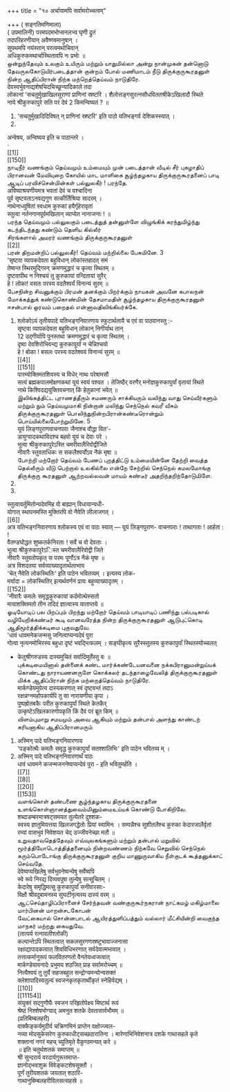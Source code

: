 +++
title = "१० अर्चायामपि सर्वामरोच्चत्वम्"

+++
( सङ्गतिमणिमाला)   
( उपमालिनी) परमपदमभोप्सनलभ्य घृणी द्रुतं   
तदपरिहरणीयान् अवैष्णवमानुषान् ।   
सुपथमपि नयंस्तान् परत्वमथोचिवान्   
अधिकुरुकमथार्चास्थितावपि नः प्रभोः ॥   
ஒன்றுந்தேவும் உலகும் உயிரும் மற்றும் யாதுமில்லா அன்று நான்முகன் தன்னொடு தேவருலகோடுயிர்படைத்தான் குன்றம் போல் மணிமாடம் நீடு திருக்குருகூரதனுள் நின்ற ஆதிப்பிரான் நிற்க மற்றெத்தெய்வம் நாடுதிரே.   
देवस्वर्भुवनाद्यशेषचिदचिच्छून्यादिकाले तदा   
लोकानां 'सचतुर्मुखाखिलसुराणां प्राणिनां स्रष्टरि । शैलोत्तङ्गसुरत्नसौधविततश्रीकेऽखिलादौ स्थिते   
नाये श्रीकुरुकापुरे सति परं देवं 2 किमन्विष्यतं ? ॥   
1. 'सचतुर्मुखादिदिविषत् न् प्राणिनां स्रष्टरि' इति पाठो यतिभङ्गर्व देशिकस्स्यात् ।   
2.   
अन्वेषय, अन्विष्यय इति च पाठान्तरे ।   
·   
[[1]]  
[[150]]  
நாடிநீர் வணங்கும் தெய்வமும் உம்மையும் முன் படைத்தான் வீடில் சீர் புகழாதிப் பிரானவன் மேவியுறை கோயில் மாட மாளிகை சூழ்ந்தழகாய திருக்குருகூரதனைப் பாடி ஆடிப் பரவிச்சென்மின்கள் பல்லுலகீர் ! பரந்தே.   
अविष्याश्रयणीयमत्र भवतां देवं च वश्चादिना   
पूर्व सृष्टवताऽनवद्यगुण सत्कीर्तिश्रिया सादरम् ।   
नाथेनाध्युषितां स्वधाम कुरुकां हयैर्गृहेरावृतां   
स्तुत्वा नर्तनगानपूर्वमखिलान् व्याप्येत नानाजनाः ! ॥   
பரந்த தெய்வமும் பல்லுலகும் படைத்துத் தன்னுள்ளே விழுங்கிக் கரந்துமிழ்ந்து கடந்திடந்தது கண்டும் தெளிய கில்லீர்   
சிரங்களால் அமரர் வணங்கும் திருக்குருகூரதனுள்   
[[2]]  
பரன் திறமன்றிப் பல்லுலகீர்! தெய்வம் மற்றில்லை பேசுமினே. 3   
'सृष्टवा व्यापकदेवता बहुविधान् लोकांस्तहादत् समं   
तेष्वन्त स्थिरमुद्गिरन् क्रमणमुद्धारं च कृत्वा स्थितम् ॥   
दृष्टवापीथ न निश्चयं तु कुरुकायां वन्दितायां सुरैर्   
हे ! लोका! वसतः परस्य वदतैश्वर्यं विनान्यं सुरम् ॥   
பேசநின்ற சிவனுக்கும் பிரமன் தனக்கும் பிறர்க்கும் நாயகன் அவனே கபாலநன் மோக்கத்துக் கண்டுகொண்மின் தேசமாமதிள் சூழ்ந்தழகாய திருக்குருகூரதனுள் ஈசன்பால் ஒரவம் பறைதல் என்னாவதிலிங்கியர்க்கே.   
1. श्लोकोऽयं तृतीयपादे यतिभङ्गनिवारणाय स्फुटार्थतायै च एवं वा पाठवानस्तु :-   
सृष्टवा व्यापकदेवता बहुविधान् लोकान् निगीर्याथ तान्   
12 उद्गीर्यापि पुनस्तथा क्रमणमुद्धारं च कृत्वा स्थितम् ।   
दृष्वा देवशिरोभिवन्द्य कुरुकापूर्या न चेन्निश्चयो   
हे ! बोका ! बसलः परस्य वदतेश्वयं विनान्यं सुरम् ॥   
[[4]]  
[[151]]  
पारम्योक्तिमतशिवस्य च विधेर् नाथः परेषामसौ   
सत्यं ब्रह्मकपालमोक्षणकथां यूयं स्वयं पश्यत । तेजिष्ठैर् वरणैर् मनोज्ञकुरुकापुर्यां वृतायां स्थिते   
नाथे किश्विदद्ययुक्तिवचनात् किं हेतुकानां भवेत् ॥   
இலிங்கத்திட்ட புராணத்தீரும் சமணரும் சாக்கியரும் வலிந்து வாது செய்வீர்களும் மற்றும் நும் தெய்வமுமாகி நின்றான் மலிந்து செந்நெல் கவரீ வீசும் திருக்குருகூரதனுள் பொலிந்துநின்றபிரான்கண்டீரொன்றும் பொய்யில்லைபோற்றுமினே. 5   
यूयं लिङ्गपुराणवाचनपराः जैनाश्च वौद्धा वित'-   
डायुग्वादकथाविदश्च बहवो यूयं च देवाः परे ।   
भूत्वा श्रीकुरुकापुरेऽस्ति चमरीवालैरिवोद्वीजिते   
नीवारैः स्तुवताधिकः स सकलैश्वर्योऽव नैकं मृषा ॥   
போற்றி மற்றோர் தெய்வம் பேணப் புறத்திட்டு உம்மையின்னே தேற்றி வைத்த தெல்லீரும் வீடு பெற்றால் உலகில்லை என்றே சேற்றில் செந்நெல் கமலமோங்கு திருக்குரு கூரதனுள் ஆற்றவல்லவன் மாயம் கண்டீர் அதறிந்தறிந்தோடுமிளே.   
1.   
2.   
स्तुत्वावर्तुमितोन्यदेवमिह वो बाह्यान् विधायान्यधी-   
योगात् स्थापनमस्ति मुक्तिरपि वो नैवेति लीलाजगत् ।   
[[6]]  
अत्र यतिभङ्गनिवारणाय श्लोकस्य एवं वा पाठः स्यात् — यूयं लिङ्गपुराण- वाचनपराः ! ताथागताः ! आर्हता : !   
वैतण्डघोद्धत शुष्कतर्कनिरताः ! सर्वे च वो देवताः ।   
भूत्वा श्रीकुरुकापुरेऽिस्त चमरीवालैरिवोद्वी जिते   
नीवारैः स्तुवतोपकृत् स परमः पूर्णोऽत्र नैकं मृषा ॥   
अत्र विशदतया सर्वव्याख्यादृतार्थलाभाय   
'चेत् नैवेति लोकस्थितिः' इति पाठेन भवितव्यम् । इत्यस्य लोक-   
मर्यादा = लोकस्थितिर् इत्यर्थवर्णनं प्रायः बहुव्याख्यादृतम् ।   
[[152]]  
'नीवारैः कमलेः समृद्धकुरुकायां कर्दमोत्थेस्सतो   
मायाशक्तिमतो तीन तदिदं ज्ञात्वास्य याताप्तये ॥   
ஓடியோடிப் பல பிறப்பும் பிறந்து மற்றோர் தெய்வம் பாடியாடிப் பணிந்து பல்படிகால் வழியேறிக்கண்டீர் கூடி வானவரேத்த நின்ற திருக்குருகூரதனுள் ஆடுபுட்கொடி ஆதிமூர்த்திக்கடிமை புகுவதுவே.   
'धावं धावमनेकजन्मसु जनित्वाप्यन्यदेवं पुरा   
गोत्वा नृत्यनमोभिरस्य बहुधा दृष्टं भवद्भिःफलम् । सङ्घीकृत्य सुरैस्स्तुतस्य कुरुकापुर्यां स्थितस्योच्चलत्   
- केतुश्रीगरुडस्य दास्यमुचितं सर्वादिमूर्तेस्तु वः ॥   
புக்கடிமையினால் தன்னைக் கண்ட மார்க்கண்டேயனவனை நக்கபிரானுமன்றுய்யக் கொண்டது நாராயணனருளே கொக்கலர் தடந்தாழைவேலித் திருக்குருகூரதனுள் மிக்க ஆதிப்பிரான் நிற்க மற்றைத்தெய்வம் நாடுதிரே.   
मार्कण्डेयमुपेत्य दास्यकरणात् स्वं दृष्टवन्तं तदाऽ   
रक्षन्नग्नमहोपकार्यपि तु सा नारायणीया कृपा ।   
पुष्पह्रोतबकैः परीत कुरुकापुर्यां स्थिते केतकैर्   
उत्कृष्टेऽखिलकारणोपकृति किं दैवं परं ब्रूत किम् ॥   
விளம்புமாறு சமயமும் அவை ஆகியும் மற்றும் தன்பால் அளந்து காண்டற் கரியனாகிய ஆதிப்பிரானமரும்   
1. अस्मिन् पादे यतिभङ्गनिवारणाय   
'पङ्कोत्थैः कमलैः समृद्ध कुरुकापुर्यां सतश्शालिभिः' इति पाठेन भवितव्य म् ।   
2. अस्मिन् पादे यतिभङ्गनिवारणार्थं पाठः   
धावं धावमने कजन्मजननेष्वप्यन्देवं पुरा - इति भवितुमर्हति ।   
[[7]]  
[[8]]  
[[20]]  
[[153]]  
வளங்கொள் தண்பணை சூழ்ந்தழகாய திருக்குருகூரதனை உளங்கொள்ஞானத்துவைம்மினும்மைஉய்யக் கொண்டு போகிறிலே.   
शब्दाडम्बरमात्रषट्समयत तुल्येतरे दुश्शक-   
स्वस्य ज्ञातुमियत्तया खिलजगद्धेतोः प्रियां स्वामिनः । सम्पन्नैश्च सुशीतलैश्च कुरुका केदारजालैर्वृतां   
रम्यां वासभुवं निवेशयत चेद् उज्जीवनेच्छा मतौ ॥   
உறுவதாவதெத்தேவும் எவ்வுலகங்களும் மற்றும் தன்பால் மறுவில் மூர்த்தியோடொத்தித்தனையும் நின்றவண்ணம் நிற்கவே செறுவில் செந்நெல் கரும்பொடோங்கு திருக்குருகூரதனுள் குறிய மாணுருவாகிய நீள்குடக் கூத்தனுக்காட் செய்வதே.   
देवेष्वप्यखिलेषु सर्वभुवनेष्वन्येषु सर्वेष्वपि   
स्वे रूपे निरद्य दिव्यवपुषा तुल्येषु सत्सूचितम् ।   
केदारेषु समृद्धिमत्सु कुरुकापुर्यां सनीवारसाः-   
विक्षौ श्रीवदुबामनस्य सुघटीनृत्यस्य दास्यं वरम् ॥   
ஆட்செய்தாழிப்பிரானைச் சேர்ந்தவன் வண்குருகூர்நகரான் நாட்கமழ் மகிழ்மாலை மார்பினன் மாறன்சடகோபன்   
வேட்கையால் சொன்னபாடல் ஆயிரத்துளிப்பத்தும் வல்லார் மீட்சியின்றி வைகுந்த மாநகர் மற்றது கையதுவே.   
(तात्पर्य रत्नावलीश्लोकी)   
कल्पान्तेऽपि स्थितत्वात् सकलसुरगणस्रष्टुभावाज्जनासा   
रक्षाद्यापादकत्वात् शिवविधिभरणात् सर्वदेवात्मभावात् ।   
तत्तत्कर्मानुरूपं फलवितरणतो वैनतेयध्वजत्वात्   
मार्कण्डेयावनादेः प्रभुमय शठजित् प्राह सर्वामरोच्चम् ॥   
नित्यैश्वयं तु तुर्ये सहजबहुल सन्द्रोग्यमन्योन्यसक्तं   
क्लेशापादिस्वतुल्यं स्वजनकृतकृतार्थीकृतं स्नेहिर्वद्यम् ।   
[[10]]  
[[11154]]  
संयुक्तं सद्गुणौघैः स्वजन परिहृतोपेक्ष्य मिष्टार्थ रूपं   
श्रेष्ठं निश्शेषभोग्याद् अमनुत शतके देवतासार्वभौमम् ॥   
(प्रतिबिम्बलहरी)   
वाक्कैङ्कर्यमुदीर्य चक्रिणमिनं प्राप्तेन वक्षोज्ज्वल-   
नव्या मोदसुकेसरेण कुरुकाधीट्सच्छठारातिना । मारेणाभिनिवेशनात्र दशके गाथासहले कृते   
शक्तानां नगरं महच् च्युतिमृते वैकुण्ठमन्यत् करे ॥   
॥ इति चतुर्थशतकं समाप्तम् ॥   
श्री सुन्दरार्य वरदार्यगुरूत्तमाप्त-   
ज्ञानोद्भवाशुक विवेङ्कटशेषसूक्तौ ।   
पूर्णं तुरीयशतकं जयतात् शठारि-   
गाथानुबिम्बलहरीविलसत्सहस्रे ॥